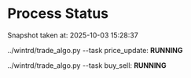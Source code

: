 # Process Status

Snapshot taken at: 2025-10-03 15:28:37

../wintrd/trade_algo.py --task price_update: **RUNNING**

../wintrd/trade_algo.py --task buy_sell: **RUNNING**

